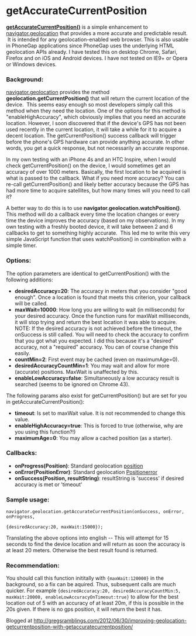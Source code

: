 getAccurateCurrentPosition
==========================
<a href="https://github.com/gwilson/getAccurateCurrentPosition" target="_blank"><strong>getAccurateCurrentPosition()</strong></a> is a simple enhancement to <a href="http://dev.w3.org/geo/api/spec-source.html" target="_blank">navigator.geolocation</a> that provides a more accurate and predictable result.  It is intended for any geolocation-enabled web browser. This is also usable in PhoneGap applications since PhoneGap uses the underlying HTML geolocation APIs already. I have tested this on desktop Chrome, Safari, Firefox and on iOS and Android devices. I have not tested on IE9+ or Opera or Windows devices.
<h3>Background:</h3>
<a href="http://dev.w3.org/geo/api/spec-source.html" target="_blank">navigator.geolocation</a> provides the method <strong>geolocation.getCurrentPosition()</strong> that will return the current location of the device.  This seems easy enough so most developers simply call this method when they need the location. One of the options for this method is "enableHighAccuracy", which obviously implies that you need an accurate location. However, I soon discovered that if the device's GPS has not been used recently in the current location, it will take a while for it to acquire a decent location. The getCurrentPosition() success callback will trigger before the phone's GPS hardware can provide anything accurate. In other words, you get a quick response, but not necessarily an accurate response.

In my own testing with an iPhone 4s and an HTC Inspire, when I would check getCurrentPosition() on the device, I would sometimes get an accuracy of over 1000 meters. Basically, the first location to be acquired is what is passed to the callback. What if you need more accuracy? You can re-call getCurrentPosition() and likely better accuracy because the GPS has had more time to acquire satellites, but how many times will you need to call it?

A better way to do this is to use <strong>navigator.geolocation.watchPosition()</strong>. This method will do a callback every time the location changes or every time the device improves the accuracy (based on my observations). In my own testing with a freshly booted device, it will take between 2 and 6 callbacks to get to something highly accurate.  This led me to write this very simple JavaScript function that uses watchPosition() in combination with a simple timer.

<h3>Options:</h3>
The option parameters are identical to getCurrentPosition() with the following additions:
<ul>
   <li><strong>desiredAccuracy=20</strong>: The accuracy in meters that you consider "good enough". Once a location is found that meets this criterion, your callback will be called.</li>
   <li><strong>maxWait=10000</strong>: How long you are willing to wait (in milliseconds) for your desired accuracy. Once the function runs for maxWait milliseconds, it will stop trying and return the best location it was able to acquire. NOTE: If the desired accuracy is not achieved before the timeout, the onSuccess is still called. You will need to check the accuracy to confirm that you got what you expected. I did this because it's a "desired" accuracy, not a "required" accuracy. You can of course change this easily.</li>
   <li><strong>countMin=2</strong>: First event may be cached (even on maximumAge=0).
   <li><strong>desiredAccuracyCountMin=1</strong>: You may wait and allow for more (accurate) positions. MaxWait is unaffected by this.
   <li><strong>enableLowAccuracy=false</strong>: Simultaneously a low accuracy result is searched (seems to be ignored on Chrome 43).  
</ul>
The following params also exist for getCurrentPosition() but are set for you in getAccurateCurrentPosition():
<ul>
   <li><strong>timeout</strong>: Is set to maxWait value. It is not recommended to change this value.</li>
   <li><strong>enableHighAccuracy=true</strong>: This is forced to true (otherwise, why are you using this function?!)</li>
   <li><strong>maximumAge=0</strong>: You may allow a cached position (as a starter).</li>
</ul>

<h3>Callbacks:</h3>
<ul>
   <li><strong>onProgress(Position)</strong>: Standard geolocation <a href="https://developer.mozilla.org/en-US/docs/Web/API/Position">position</a>
   <li><strong>onError(PositionError)</strong>: Standard geolocation  <a href="https://developer.mozilla.org/en-US/docs/Web/API/PositionError">Positionerror</a>
   <li><strong>onSuccess(Position, resultString)</strong>: resultString is 'success' if desired accuracy is met or 'timeout'
</ul>


<h3>Sample usage:</h3>
<code>navigator.geolocation.getAccurateCurrentPosition(onSuccess, onError, onProgress, 
                                                        {desiredAccuracy:20, maxWait:15000});</code>

Translating the above options into english -- This will attempt for 15 seconds to find the device location and will return as soon the accuracy is at least 20 meters. Otherwise the best result found is returned.


<h3>Recommendation:</h3>
You should call this function inititally with <code>{maxWait:120000}</code> in the background, so a fix can be aquired.
Thus, subsequent calls are much quicker. For example <code>{desiredAccuracy:20, desiredAccuracyCountMin:5, maxWait:20000, enableLowAccuracyOnTimeout:true}</code> to allow for the best location out of 5 with an accuracy of at least 20m, if this is possible in the 20s given. If there is no gps position, it will return the best it has.

Blogged at <a target="_blank" href="http://gregsramblings.com/2012/06/30/improving-geolocation-getcurrentposition-with-getaccuratecurrentposition/">http://gregsramblings.com/2012/06/30/improving-geolocation-getcurrentposition-with-getaccuratecurrentposition/</a>
